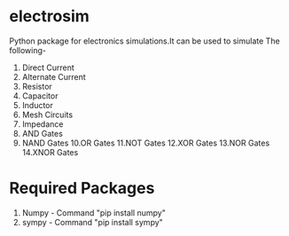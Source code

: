 # electrosim
Python package for electronics simulations.It can be used to simulate The following-

1. Direct Current
2. Alternate Current
3. Resistor
4. Capacitor
5. Inductor
6. Mesh Circuits
7. Impedance
8. AND Gates
9. NAND Gates
10.OR Gates
11.NOT Gates
12.XOR Gates
13.NOR Gates
14.XNOR Gates


# Required Packages
1. Numpy - Command "pip install numpy"
2. sympy - Command "pip install sympy"





